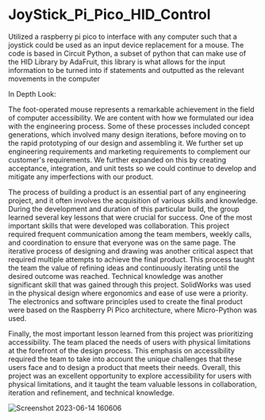 # JoyStick_Pi_Pico_HID_Control
Utilized a raspberry pi pico to interface with any computer such that a joystick could be used as an input device replacement for a mouse. The code is based in Circuit Python, a subset of python that can make use of the HID Library by AdaFruit, this library is what allows for the input information to be turned into if statements and outputted as the relevant movements in the computer

In Depth Look:


The foot-operated mouse represents a remarkable achievement in the field of computer accessibility. We are content with how we formulated our idea with the engineering process. Some of these processes included concept generations, which involved many design iterations, before moving on to the rapid prototyping of our design and assembling it. We further set up engineering requirements and marketing requirements to complement our customer's requirements. We further expanded on this by creating acceptance, integration, and unit tests so we could continue to develop and mitigate any imperfections with our product. 

The process of building a product is an essential part of any engineering project, and it often involves the acquisition of various skills and knowledge. During the development and duration of this particular build, the group learned several key lessons that were crucial for success. One of the most important skills that were developed was collaboration. This project required frequent communication among the team members, weekly calls, and coordination to ensure that everyone was on the same page. The iterative process of designing and drawing was another critical aspect that required multiple attempts to achieve the final product. This process taught the team the value of refining ideas and continuously iterating until the desired outcome was reached.
Technical knowledge was another significant skill that was gained through this project. SolidWorks was used in the physical design where ergonomics and ease of use were a priority. The electronics and software principles used to create the final product were based on the Raspberry Pi Pico architecture, where Micro-Python was used.
 
Finally, the most important lesson learned from this project was prioritizing accessibility. The team placed the needs of users with physical limitations at the forefront of the design process. This emphasis on accessibility required the team to take into account the unique challenges that these users face and to design a product that meets their needs. Overall, this project was an excellent opportunity to explore accessibility for users with physical limitations, and it taught the team valuable lessons in collaboration, iteration and refinement, and technical knowledge.

![Screenshot 2023-06-14 160606](https://github.com/AmritjotG/JoyStick_Pi_Pico_HID_Control/assets/83626889/37940539-d6be-439f-90e4-15b810f0f143)

